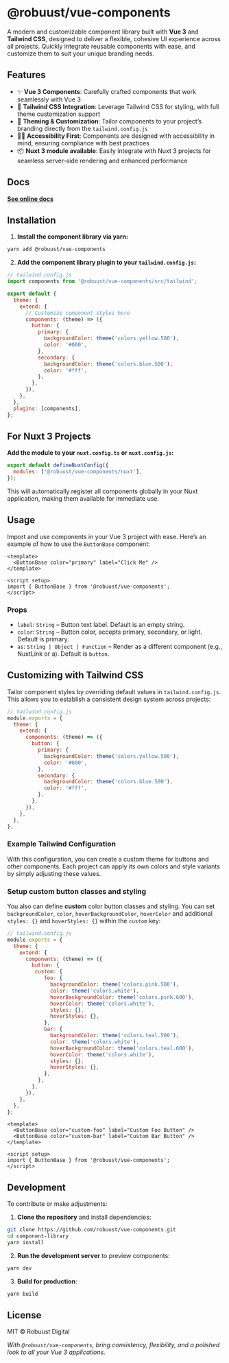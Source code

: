# @robuust/vue-components

A modern and customizable component library built with **Vue 3** and **Tailwind CSS**, designed to deliver a flexible, cohesive UI experience across all projects. Quickly integrate reusable components with ease, and customize them to suit your unique branding needs.

## Features

- ✨ **Vue 3 Components**: Carefully crafted components that work seamlessly with Vue 3
- 💎 **Tailwind CSS Integration**: Leverage Tailwind CSS for styling, with full theme customization support
- 🎨 **Theming & Customization**: Tailor components to your project’s branding directly from the `tailwind.config.js`
- 🖖🏽 **Accessibility First**: Components are designed with accessibility in mind, ensuring compliance with best practices
- 📦 **Nuxt 3 module available**: Easily integrate with Nuxt 3 projects for seamless server-side rendering and enhanced performance

## Docs

[**See online docs**](https://robuust-vue-components.netlify.app/)

## Installation

1. **Install the component library via yarn:**

```bash
yarn add @robuust/vue-components
```

2. **Add the component library plugin to your `tailwind.config.js`:**

```javascript
// tailwind.config.js
import components from '@robuust/vue-components/src/tailwind';

export default {
  theme: {
    extend: {
      // Customize component styles here
      components: (theme) => ({
        button: {
          primary: {
            backgroundColor: theme('colors.yellow.500'),
            color: '#000',
          },
          secondary: {
            backgroundColor: theme('colors.blue.500'),
            color: '#fff',
          },
        },
      }),
    },
  },
  plugins: [components],
};
```

## For Nuxt 3 Projects

**Add the module to your `nuxt.config.ts` or `nuxt.config.js`:**

```javascript
export default defineNuxtConfig({
  modules: ['@robuust/vue-components/nuxt'],
});
```

This will automatically register all components globally in your Nuxt application, making them available for immediate use.

## Usage

Import and use components in your Vue 3 project with ease. Here’s an example of how to use the `ButtonBase` component:

```vue
<template>
  <ButtonBase color="primary" label="Click Me" />
</template>

<script setup>
import { ButtonBase } from '@robuust/vue-components';
</script>
```

### Props

- `label`: `String` – Button text label. Default is an empty string.
- `color`: `String` – Button color, accepts primary, secondary, or light. Default is primary.
- `as`: `String | Object | Function` – Render as a different component (e.g., NuxtLink or a). Default is `button`.

## Customizing with Tailwind CSS

Tailor component styles by overriding default values in `tailwind.config.js`. This allows you to establish a consistent design system across projects:

```javascript
// tailwind.config.js
module.exports = {
  theme: {
    extend: {
      components: (theme) => ({
        button: {
          primary: {
            backgroundColor: theme('colors.yellow.500'),
            color: '#000',
          },
          secondary: {
            backgroundColor: theme('colors.blue.500'),
            color: '#fff',
          },
        },
      }),
    },
  },
};
```

### Example Tailwind Configuration

With this configuration, you can create a custom theme for buttons and other components. Each project can apply its own colors and style variants by simply adjusting these values.


### Setup custom button classes and styling

You also can define **custom** color button classes and styling. You can set `backgroundColor`, `color`, `hoverBackgroundColor`, `hoverColor` and additional `styles: {}` and `hoverStyles: {}` within the `custom` key:

```javascript
// tailwind.config.js
module.exports = {
  theme: {
    extend: {
      components: (theme) => ({
        button: {
         custom: {
            foo: {
              backgroundColor: theme('colors.pink.500'),
              color: theme('colors.white'),
              hoverBackgroundColor: theme('colors.pink.600'),
              hoverColor: theme('colors.white'),
              styles: {},
              hoverStyles: {},
            },
            bar: {
              backgroundColor: theme('colors.teal.500'),
              color: theme('colors.white'),
              hoverBackgroundColor: theme('colors.teal.600'),
              hoverColor: theme('colors.white'),
              styles: {},
              hoverStyles: {},
            },
          },
        },
      }),
    },
  },
};
```

```vue
<template>
  <ButtonBase color="custom-foo" label="Custom Foo Button" />
  <ButtonBase color="custom-bar" label="Custom Bar Button" />
</template>

<script setup>
import { ButtonBase } from '@robuust/vue-components';
</script>
```

## Development

To contribute or make adjustments:

1. **Clone the repository** and install dependencies:

```bash
git clone https://github.com/robuust/vue-components.git
cd component-library
yarn install
```

2. **Run the development server** to preview components:

```bash
yarn dev
```

3. **Build for production**:

```bash
yarn build
```


## License

MIT © Robuust Digital


*With `@robuust/vue-components`, bring consistency, flexibility, and a polished look to all your Vue 3 applications.*
